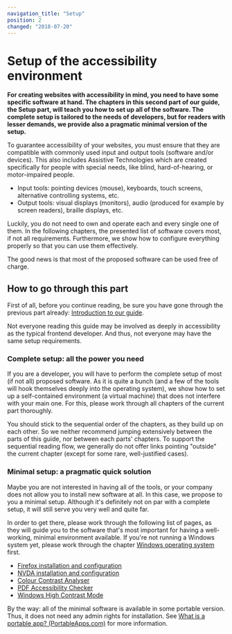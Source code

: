 ```yaml
---
navigation_title: "Setup"
position: 2
changed: "2018-07-20"
---
```


# Setup of the accessibility environment

**For creating websites with accessibility in mind, you need to have some specific software at hand. The chapters in this second part of our guide, the Setup part, will teach you how to set up all of the software. The complete setup is tailored to the needs of developers, but for readers with lesser demands, we provide also a pragmatic minimal version of the setup.**

To guarantee accessibility of your websites, you must ensure that they are compatible with commonly used input and output tools (software and/or devices). This also includes Assistive Technologies which are created specifically for people with special needs, like blind, hard-of-hearing, or motor-impaired people.

- Input tools: pointing devices (mouse), keyboards, touch screens, alternative controlling systems, etc.
- Output tools: visual displays (monitors), audio (produced for example by screen readers), braille displays, etc.

Luckily, you do not need to own and operate each and every single one of them. In the following chapters, the presented list of software covers most, if not all requirements. Furthermore, we show how to configure everything properly so that you can use them effectively.

The good news is that most of the proposed software can be used free of charge.

## How to go through this part

First of all, before you continue reading, be sure you have gone through the previous part already: [Introduction to our guide](/introduction).

Not everyone reading this guide may be involved as deeply in accessibility as the typical frontend developer. And thus, not everyone may have the same setup requirements.

### Complete setup: all the power you need

If you are a developer, you will have to perform the complete setup of most (if not all) proposed software. As it is quite a bunch (and a few of the tools will hook themselves deeply into the operating system), we show how to set up a self-contained environment (a virtual machine) that does not interfere with your main one. For this, please work through all chapters of the current part thoroughly.

You should stick to the sequential order of the chapters, as they build up on each other. So we neither recommend jumping extensively between the parts of this guide, nor between each parts' chapters. To support the sequential reading flow, we generally do not offer links pointing "outside" the current chapter (except for some rare, well-justified cases).

### Minimal setup: a pragmatic quick solution

Maybe you are not interested in having all of the tools, or your company does not allow you to install new software at all. In this case, we propose to you a minimal setup. Although it's definitely not on par with a complete setup, it will still serve you very well and quite far.

In order to get there, please work through the following list of pages, as they will guide you to the software that's most important for having a well-working, minimal environment available. If you're not running a Windows system yet, please work through the chapter [Windows operating system](/setup/windows) first.

- [Firefox installation and configuration](/setup/browsers/firefox)
- [NVDA installation and configuration](/setup/screen-readers/nvda)
- [Colour Contrast Analyser](/setup/helper-tools/colour-contrast-analyser)
- [PDF Accessibility Checker](/setup/helper-tools/pdf-accessibility-checker)
- [Windows High Contrast Mode](/setup/helper-tools/high-contrast-mode)

By the way: all of the minimal software is available in some portable version. Thus, it does not need any admin rights for installation. See [What is a portable app? (PortableApps.com)](https://portableapps.com/about/what_is_a_portable_app) for more information.
